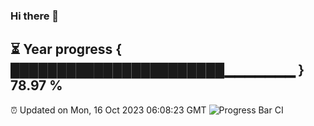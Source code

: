 ### Hi there 👋
⏳ Year progress { ███████████████████████▁▁▁▁▁▁▁ } 78.97 %
---
⏰ Updated on Mon, 16 Oct 2023 06:08:23 GMT
![Progress Bar CI](https://github.com/Moyi321/Moyi321/workflows/Progress%20Bar%20CI/badge.svg)
